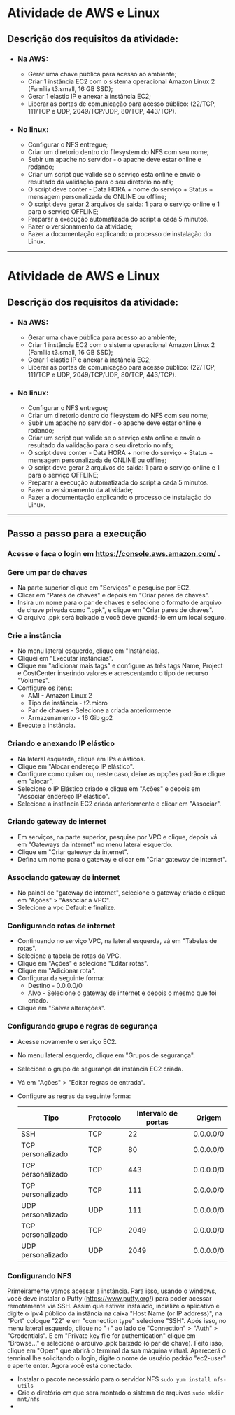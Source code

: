 # Atividade de AWS e Linux
## Descrição dos requisitos da atividade:
- ### Na AWS:
  -  Gerar uma chave pública para acesso ao ambiente;
  - Criar 1 instância EC2 com o sistema operacional Amazon Linux 2 (Família t3.small,
16 GB SSD);
  - Gerar 1 elastic IP e anexar à instância EC2;
  - Liberar as portas de comunicação para acesso público: (22/TCP, 111/TCP e UDP,
2049/TCP/UDP, 80/TCP, 443/TCP).

- ### No linux:
  - Configurar o NFS entregue;
  - Criar um diretorio dentro do filesystem do NFS com seu nome;
  - Subir um apache no servidor - o apache deve estar online e rodando;
  - Criar um script que valide se o serviço esta online e envie o resultado da validação
para o seu diretorio no nfs;
  - O script deve conter - Data HORA + nome do serviço + Status + mensagem
personalizada de ONLINE ou offline;
  - O script deve gerar 2 arquivos de saida: 1 para o serviço online e 1 para o serviço
OFFLINE;
  - Preparar a execução automatizada do script a cada 5 minutos.
  - Fazer o versionamento da atividade;
  - Fazer a documentação explicando o processo de instalação do Linux.

------------

# Atividade de AWS e Linux
## Descrição dos requisitos da atividade:
- ### Na AWS:
  -  Gerar uma chave pública para acesso ao ambiente;
  - Criar 1 instância EC2 com o sistema operacional Amazon Linux 2 (Família t3.small,
16 GB SSD);
  - Gerar 1 elastic IP e anexar à instância EC2;
  - Liberar as portas de comunicação para acesso público: (22/TCP, 111/TCP e UDP,
2049/TCP/UDP, 80/TCP, 443/TCP).

- ### No linux:
  - Configurar o NFS entregue;
  - Criar um diretorio dentro do filesystem do NFS com seu nome;
  - Subir um apache no servidor - o apache deve estar online e rodando;
  - Criar um script que valide se o serviço esta online e envie o resultado da validação
para o seu diretorio no nfs;
  - O script deve conter - Data HORA + nome do serviço + Status + mensagem
personalizada de ONLINE ou offline;
  - O script deve gerar 2 arquivos de saida: 1 para o serviço online e 1 para o serviço
OFFLINE;
  - Preparar a execução automatizada do script a cada 5 minutos.
  - Fazer o versionamento da atividade;
  - Fazer a documentação explicando o processo de instalação do Linux.

------------
## Passo a passo para a execução
### Acesse e faça o login em https://console.aws.amazon.com/ .
### Gere um par de chaves
 - Na parte superior clique em "Serviços" e pesquise por EC2.
 - Clicar em "Pares de chaves" e depois em "Criar pares de chaves".
 - Insira um nome para o par de chaves e selecione o formato de arquivo de chave privada como ".ppk", e clique em "Criar pares de chaves".
 - O arquivo .ppk será baixado e você deve guardá-lo em um local seguro.
### Crie a instância
 - No menu lateral esquerdo, clique em "Instâncias.
 - Cliquei em "Executar instâncias".
 - Clique em "adicionar mais tags" e configure as três tags Name, Project e CostCenter inserindo valores e acrescentando o tipo de recurso "Volumes".
 - Configure os itens:
   - AMI - Amazon Linux 2
   - Tipo de instância - t2.micro
   - Par de chaves - Selecione a criada anteriormente
   - Armazenamento - 16 Gib gp2
 - Execute a instância.
### Criando e anexando IP elástico
 - Na lateral esquerda, clique em IPs elásticos.
 - Clique em "Alocar endereço IP elástico".
 - Configure como quiser ou, neste caso, deixe as opções padrão e clique em "alocar".
 - Selecione o IP Elástico criado e clique em "Ações" e depois em "Associar endereço IP elástico".
 - Selecione a instância EC2 criada anteriormente e clicar em "Associar".
### Criando gateway de internet
 - Em serviços, na parte superior, pesquise por VPC e clique, depois vá em "Gateways da internet" no menu lateral esquerdo.
 - Clique em "Criar gateway da internet".
 - Defina um nome para o gateway e clicar em "Criar gateway de internet".
### Associando gateway de internet
 - No painel de "gateway de internet", selecione o gateway criado e clique em "Ações" > "Associar à VPC".
 - Selecione a vpc Default e finalize.
 
 ### Configurando rotas de internet
 - Continuando no serviço VPC, na lateral esquerda, vá em "Tabelas de rotas".
 - Selecione a tabela de rotas da VPC.
 - Clique em "Ações" e selecione "Editar rotas".
 - Clique em "Adicionar rota".
 - Configurar da seguinte forma:
    - Destino - 0.0.0.0/0
    - Alvo - Selecione o gateway de internet e depois o mesmo que foi criado.
  - Clique em "Salvar alterações".

### Configurando grupo e regras de segurança
 - Acesse novamente o serviço EC2.
 - No menu lateral esquerdo, clique em "Grupos de segurança".
 - Selecione o grupo de segurança da instância EC2 criada.
 - Vá em "Ações" > "Editar regras de entrada".
 - Configure as regras da seguinte forma: 
 
     Tipo | Protocolo | Intervalo de portas | Origem  
    ---|---|---|---
    SSH | TCP | 22 | 0.0.0.0/0 | SSH
    TCP personalizado | TCP | 80 | 0.0.0.0/0  
    TCP personalizado | TCP | 443 | 0.0.0.0/0  
    TCP personalizado | TCP | 111 | 0.0.0.0/0  
    UDP personalizado | UDP | 111 | 0.0.0.0/0 
    TCP personalizado | TCP | 2049 | 0.0.0.0/0 
    UDP personalizado | UDP | 2049 | 0.0.0.0/0  

### Configurando NFS
Primeiramente vamos acessar a instância. Para isso, usando o windows, você deve instalar o Putty (https://www.putty.org/) para poder acessar remotamente via SSH.
Assim que estiver instalado, incialize o aplicativo e digite o Ipv4 público da instância na caixa "Host Name (or IP address)", na "Port" coloque "22" e em "connection type" selecione "SSH". Após isso, no menu lateral esquerdo, clique no "+" ao lado de "Connection" > "Auth" > "Credentials". E em "Private key file for authentication" clique em "Browse..." e selecione o arquivo .ppk baixado (o par de chave). Feito isso, clique em "Open" que abrirá o terminal da sua máquina virtual.
Aparecerá o terminal lhe solicitando o login, digite o nome de usuário padrão "ec2-user" e aperte enter. Agora você está conectado.

 - Instalar o pacote necessário para o servidor NFS ```sudo yum install nfs-utils```
 - Crie o diretório em que será montado o sistema de arquivos ```sudo mkdir mnt/nfs```
 - 

